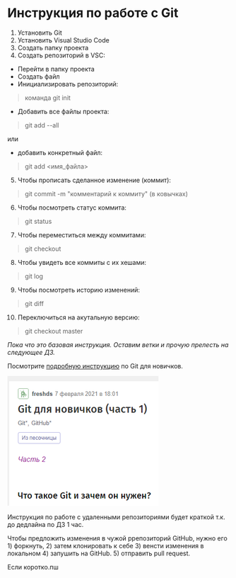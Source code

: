 # Инструкция по работе с Git

1. Установить Git
2. Установить Visual Studio Code
3. Создать папку проекта
4. Создать репозиторий в VSC:
* Перейти в папку проекта 
* Создать файл
* Инициализировать репозиторий:
> команда git init 
* Добавить все файлы проекта: 
> git add --all

или

* добавить конкретный файл:
> git add <имя_файла>

5. Чтобы прописать сделанное изменение (коммит):
> git commit -m "комментарий к коммиту" (в ковычках) 
6. Чтобы посмотреть статус коммита:
> git status
7. Чтобы переместиться между коммитами:
> git checkout
8. Чтобы увидеть все коммиты с их хешами:
> git log
9. Чтобы посмотреть историю изменений:
> git diff
10. Переключиться на акутальную версию:
> git checkout master

*Пока что это базовая инструкция. Оставим ветки и прочую прелесть на следующее ДЗ.*

Посмотрите [подробную инструкцию](https://habr.com/ru/post/541258/) по Git для новичков.

![<image>](git_image.png)

Инструкция по работе с удаленными репозиториями будет краткой т.к. до дедлайна по ДЗ 1 час. 

Чтобы предложить изменения в чужой ррепозиторий GitHub, нужно его 1) форкнуть, 2) затем клонировать к себе 3) венсти изменения в локальном 4) запушить на GitHub. 5) отправить pull request.

Если коротко.пш